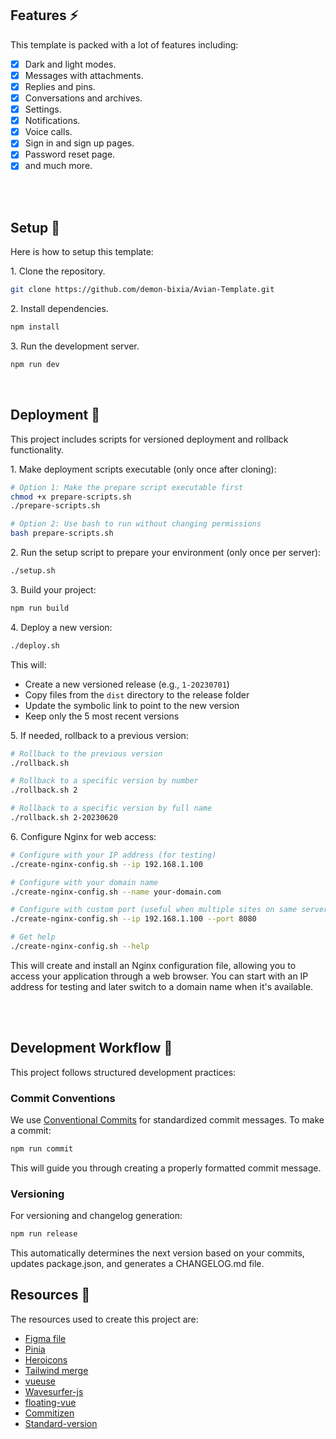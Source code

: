 ## Features ⚡

This template is packed with a lot of features including:

- [x] Dark and light modes.
- [x] Messages with attachments.
- [x] Replies and pins.
- [x] Conversations and archives.
- [x] Settings.
- [x] Notifications.
- [x] Voice calls.
- [x] Sign in and sign up pages.
- [x] Password reset page.
- [x] and much more.

<br/>
<br/>

## Setup 🔧

Here is how to setup this template:

<p>1. Clone the repository.</p>

```bash
git clone https://github.com/demon-bixia/Avian-Template.git
```

<p>2. Install dependencies.</p>

```bash
npm install
```

<p>3. Run the development server.</p>

```bash
npm run dev
```

<br/>

## Deployment 🚀

This project includes scripts for versioned deployment and rollback functionality.

<p>1. Make deployment scripts executable (only once after cloning):</p>

```bash
# Option 1: Make the prepare script executable first
chmod +x prepare-scripts.sh
./prepare-scripts.sh

# Option 2: Use bash to run without changing permissions
bash prepare-scripts.sh
```

<p>2. Run the setup script to prepare your environment (only once per server):</p>

```bash
./setup.sh
```

<p>3. Build your project:</p>

```bash
npm run build
```

<p>4. Deploy a new version:</p>

```bash
./deploy.sh
```

This will:

- Create a new versioned release (e.g., `1-20230701`)
- Copy files from the `dist` directory to the release folder
- Update the symbolic link to point to the new version
- Keep only the 5 most recent versions

<p>5. If needed, rollback to a previous version:</p>

```bash
# Rollback to the previous version
./rollback.sh

# Rollback to a specific version by number
./rollback.sh 2

# Rollback to a specific version by full name
./rollback.sh 2-20230620
```

<p>6. Configure Nginx for web access:</p>

```bash
# Configure with your IP address (for testing)
./create-nginx-config.sh --ip 192.168.1.100

# Configure with your domain name
./create-nginx-config.sh --name your-domain.com

# Configure with custom port (useful when multiple sites on same server)
./create-nginx-config.sh --ip 192.168.1.100 --port 8080

# Get help
./create-nginx-config.sh --help
```

This will create and install an Nginx configuration file, allowing you to access your application through a web browser. You can start with an IP address for testing and later switch to a domain name when it's available.

<br/>
<br/>

## Development Workflow 🔄

This project follows structured development practices:

### Commit Conventions

We use [Conventional Commits](https://www.conventionalcommits.org/) for standardized commit messages. To make a commit:

```bash
npm run commit
```

This will guide you through creating a properly formatted commit message.

### Versioning

For versioning and changelog generation:

```bash
npm run release
```

This automatically determines the next version based on your commits, updates package.json, and generates a CHANGELOG.md file.

## Resources 📙

<p>The resources used to create this project are:</p>

- <a href="https://www.figma.com/design/afxhPVpXABmGzKPk146vlz/Avian-Messaging-Old?node-id=0-1&t=zUVzLyhGRmDk1KCn-0">Figma file</a>
- <a href="https://pinia.vuejs.org/">Pinia</a>
- <a href="https://heroicons.com/">Heroicons</a>
- <a href="https://github.com/dcastil/tailwind-merge">Tailwind merge</a>
- <a href="https://vueuse.org/">vueuse</a>
- <a href="https://wavesurfer-js.org/">Wavesurfer-js</a>
- <a href="https://github.com/Akryum/floating-vue">floating-vue</a>
- <a href="https://commitizen.github.io/cz-cli/">Commitizen</a>
- <a href="https://github.com/conventional-changelog/standard-version">Standard-version</a>
